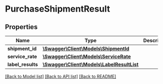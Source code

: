 # PurchaseShipmentResult

## Properties
Name | Type | Description | Notes
------------ | ------------- | ------------- | -------------
**shipment_id** | [**\Swagger\Client\Models\ShipmentId**](ShipmentId.md) |  | 
**service_rate** | [**\Swagger\Client\Models\ServiceRate**](ServiceRate.md) |  | 
**label_results** | [**\Swagger\Client\Models\LabelResultList**](LabelResultList.md) |  | 

[[Back to Model list]](../../README.md#documentation-for-models) [[Back to API list]](../../README.md#documentation-for-api-endpoints) [[Back to README]](../../README.md)

